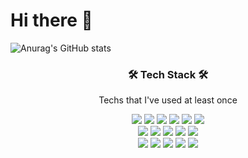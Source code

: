 # Hi there 👋


![Anurag's GitHub stats](https://github-readme-stats.vercel.app/api?username=zeemoong&show_icons=true&theme=vue)

<h3 align="center">🛠 Tech Stack 🛠</h3>
<p align="center"> Techs that I've used at least once </p>

<p align="center">
  <img src="https://img.shields.io/badge/Java-007396?style=flat-square&logo=Java&logoColor=white"/></a>
  <img src="https://img.shields.io/badge/Javascript-ffb13b?style=flat-square&logo=javascript&logoColor=white"/></a>
  <img src="https://img.shields.io/badge/jQuery-005571?style=flat-square&logo=jQuery&logoColor=white"/></a>
  <img src="https://img.shields.io/badge/C-A8B9CC?style=flat-square&logo=C&logoColor=white"/></a>
  <img src="https://img.shields.io/badge/C++-00599C?style=flat-square&logo=C%2B%2B&logoColor=white"/></a>
  <img src="https://img.shields.io/badge/Python-3766AB?style=flat-square&logo=Python&logoColor=white"/></a>
  <br>
  <img src="https://img.shields.io/badge/Spring-6DB33F?style=flat-square&logo=Spring&logoColor=white"/></a>
  <img src="https://img.shields.io/badge/SpringBoot-6DB33F?style=flat-square&logo=Spring Boot&logoColor=white"/></a>
  <img src="https://img.shields.io/badge/Hibernate-yellowgreen?style=flat-square&logo=Hibernate&logoColor=white"/></a>
  <img src="https://img.shields.io/badge/Oracle SQL-DB3552?style=flat-square&logo=Oracle&logoColor=white"/></a>
  <img src="https://img.shields.io/badge/Mysql-E6B91E?style=flat-square&logo=MySql&logoColor=white"/></a>
  <br>
  <img src="https://img.shields.io/badge/Git-333664?style=flat-square&logo=Git&logoColor=white"/></a> 
  <img src="https://img.shields.io/badge/GitHub-333664?style=flat-square&logo=GitHub&logoColor=white"/></a>
  <img src="https://img.shields.io/badge/GitKraken-333664?style=flat-square&logo=GitKraken&logoColor=white"/></a>
  <img src="https://img.shields.io/badge/Eclipse-blueviolet?style=flat-square&logo=Eclipse IDE&logoColor=white"/></a>
  <img src="https://img.shields.io/badge/IntelliJ-333664?style=flat-square&logo=IntelliJ IDEA&logoColor=white"/></a>
</p>
